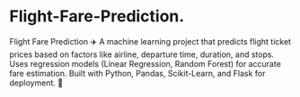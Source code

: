 # Flight-Fare-Prediction.
Flight Fare Prediction ✈️ A machine learning project that predicts flight ticket prices based on factors like airline, departure time, duration, and stops. Uses regression models (Linear Regression, Random Forest) for accurate fare estimation. Built with Python, Pandas, Scikit-Learn, and Flask for deployment. 🚀
